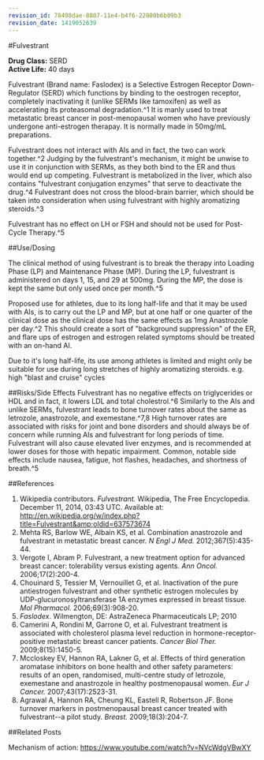 ```yaml
---
revision_id: 78498dae-8807-11e4-b4f6-22000b6b09b3
revision_date: 1419052639
---
```


#Fulvestrant

**Drug Class:** SERD   
**Active Life:** 40 days

Fulvestrant (Brand name: Faslodex) is a Selective Estrogen Receptor Down-Regulator (SERD) which functions by binding to the oestrogen receptor, completely inactivating it (unlike SERMs like tamoxifen) as well as accelerating its proteasomal degradation.^1 It is manly used to treat metastatic breast cancer in post-menopausal women who have previously undergone anti-estrogen therapay. It is normally made in 50mg/mL preparations.

Fulvestrant does not interact with AIs and in fact, the two can work together.^2 Judging by the fulvestrant's mechanism, it might be unwise to use it in conjunction with SERMs, as they both bind to the ER and thus would end up competing. Fulvestrant is metabolized in the liver, which also contains "fulvestrant conjugation enzymes" that serve to deactivate the drug.^4 Fulvestrant does not cross the blood-brain barrier, which should be taken into consideration when using fulvestrant with highly aromatizing steroids.^3 

Fulvestrant has no effect on LH or FSH and should not be used for Post-Cycle Therapy.^5


##Use/Dosing

The clinical method of using fulvestrant is to break the therapy into Loading Phase (LP) and Maintenance Phase (MP). During the LP, fulvestrant is administered on days 1, 15, and 29 at 500mg. During the MP, the dose is kept the same but only used once per month.^5

Proposed use for athletes, due to its long half-life and that it may be used with AIs, is to carry out the LP and MP, but at one half or one quarter of the clinical dose as the clinical dose has the same effects as 1mg Anastrozole per day.^2 This should create a sort of "background suppression" of the ER, and flare ups of estrogen and estrogen related symptoms should be treated with an on-hand AI.

Due to it's long half-life, its use among athletes is limited and might only be suitable for use during long stretches of highly aromatizing steroids. e.g. high "blast and cruise" cycles


##Risks/Side Effects
Fulvestrant has no negative effects on triglycerides or HDL and in fact, it lowers LDL and total cholestrol.^6 Similarly to the AIs and unlike SERMs, fulvestrant leads to bone turnover rates about the same as letrozole, anastrozole, and exemestane.^7,8 High turnover rates are associated with risks for joint and bone disorders and should always be of concern while running AIs and fulvestrant for long periods of time.  Fulvestrant will also cause elevated liver enzymes, and is recommended at lower doses for those with hepatic impairment. Common, notable side effects include nausea, fatigue, hot flashes, headaches, and shortness of breath.^5


##References

1. Wikipedia contributors. *Fulvestrant.* Wikipedia, The Free Encyclopedia. December 11, 2014, 03:43 UTC. Available at: http://en.wikipedia.org/w/index.php?title=Fulvestrant&amp;oldid=637573674
2. Mehta RS, Barlow WE, Albain KS, et al. Combination anastrozole and fulvestrant in metastatic breast cancer. *N Engl J Med.* 2012;367(5):435-44.
3. Vergote I, Abram P. Fulvestrant, a new treatment option for advanced breast cancer: tolerability versus existing agents. *Ann Oncol.* 2006;17(2):200-4.
4. Chouinard S, Tessier M, Vernouillet G, et al. Inactivation of the pure antiestrogen fulvestrant and other synthetic estrogen molecules by UDP-glucuronosyltransferase 1A enzymes expressed in breast tissue. *Mol Pharmacol.* 2006;69(3):908-20.
5. *Faslodex*. Wilmengton, DE: AstraZeneca Pharmaceuticals LP; 2010
6. Camerini A, Rondini M, Garrone O, et al. Fulvestrant treatment is associated with cholesterol plasma level reduction in hormone-receptor-positive metastatic breast cancer patients. *Cancer Biol Ther.* 2009;8(15):1450-5.
7. Mccloskey EV, Hannon RA, Lakner G, et al. Effects of third generation aromatase inhibitors on bone health and other safety parameters: results of an open, randomised, multi-centre study of letrozole, exemestane and anastrozole in healthy postmenopausal women. *Eur J Cancer.* 2007;43(17):2523-31.
8. Agrawal A, Hannon RA, Cheung KL, Eastell R, Robertson JF. Bone turnover markers in postmenopausal breast cancer treated with fulvestrant--a pilot study. *Breast.* 2009;18(3):204-7.



##Related Posts


Mechanism of action: https://www.youtube.com/watch?v=NVcWdgVBwXY